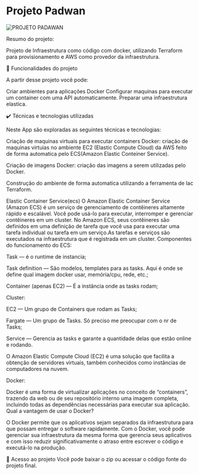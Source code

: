 
# Projeto Padwan

![PROJETO PADAWAN](https://user-images.githubusercontent.com/117527706/206322674-32e49785-1b78-4584-a581-d59a98f4706f.jpeg)

Resumo do projeto:

Projeto de Infraestrutura como código com docker, utilizando Terraform para provisionamento e AWS como provedor da infraestrutura.

🔨 Funcionalidades do projeto

A partir desse projeto você pode:

Criar ambientes para aplicações Docker
Configurar maquinas para executar um container com uma API automaticamente.
Preparar uma infraestrutura elastica.

✔️ Técnicas e tecnologias utilizadas

Neste App são exploradas as seguintes técnicas e tecnologias:

Criação de maquinas virtuais para executar containers Docker: criação de maquinas virtuias no ambiente EC2 (Elastic Compute Cloud) da AWS feito de forma automatica pelo ECS(Amazon Elastic Conteiner Service).

Criação de imagens Docker: criação das imagens a serem utilizadas pelo Docker.

Construção do ambiente de forma automatica utilizando a ferramenta de Iac Terraform.

Elastic Container Service(ecs)
O Amazon Elastic Container Service (Amazon ECS) é um serviço de gerenciamento de contêineres altamente rápido e escalável. Você pode usá-lo para executar, interromper e gerenciar contêineres em um cluster. No Amazon ECS, seus contêineres são definidos em uma definição de tarefa que você usa para executar uma tarefa individual ou tarefa em um serviço.As tarefas e serviços são executados na infraestrutura que é registrada em um cluster.
Componentes do funcionamento do ECS:

Task — é o runtime de instancia;

Task definition — São modelos, templates para as tasks. Aqui é onde se define qual imagem docker usar, memória/cpu, rede, etc.;


Container (apenas EC2) — É a instância onde as tasks rodam;


Cluster:


EC2 — Um grupo de Containers que rodam as Tasks;

Fargate — Um grupo de Tasks. Só preciso me preocupar com o nr de Tasks;

Service — Gerencia as tasks e garante a quantidade delas que estão online e rodando.

O Amazon Elastic Compute Cloud (EC2) é uma solução que facilita a obtenção de servidores virtuais, também conhecidos como instâncias de computadores na nuvem. 

Docker:

Docker é uma forma de virtualizar aplicações no conceito de “containers”, trazendo da web ou de seu repositório interno uma imagem completa, incluindo todas as dependências necessárias para executar sua aplicação.
Qual a vantagem de usar o Docker?

O Docker permite que os aplicativos sejam separados da infraestrutura para que possam entregar o software rapidamente. Com o Docker, você pode gerenciar sua infraestrutura da mesma forma que gerencia seus aplicativos e com isso reduzir significativamente o atraso entre escrever o código e executá-lo na produção.

📁 Acesso ao projeto
Você pode baixar o zip ou acessar o código fonte do projeto final.
